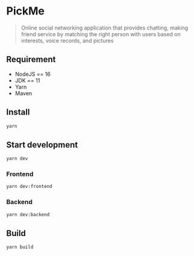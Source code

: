 # PickMe

> Online social networking application that provides chatting, making friend service by matching the right person with users based on interests, voice records, and pictures

## Requirement

-  NodeJS == 16
-  JDK == 11
-  Yarn
-  Maven

## Install

```sh
yarn
```

## Start development

```sh
yarn dev
```

### Frontend

```sh
yarn dev:frontend
```

### Backend

```sh
yarn dev:backend
```

## Build

```sh
yarn build
```
